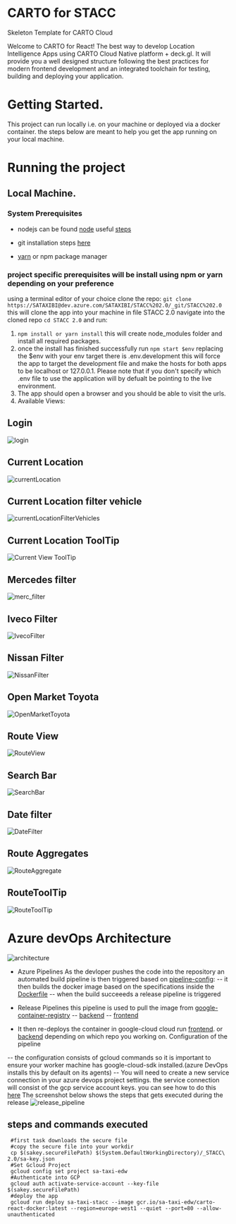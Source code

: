 # CARTO for STACC

Skeleton Template for CARTO Cloud

Welcome to CARTO for React! The best way to develop Location Intelligence Apps using CARTO Cloud Native platform + deck.gl. It will provide you a well designed structure following the best practices for modern frontend development and an integrated toolchain for testing, building and deploying your application.


# Getting Started.
This project can run locally i.e. on your machine or deployed via a docker container. the steps below are meant to help you get the app running on your local machine.
#  Running the project
## Local Machine.
### System Prerequisites
- nodejs can be found [node](https://nodejs.org/en/) useful [steps](https://phoenixnap.com/kb/install-node-js-npm-on-windows)
  
- git installation steps [here](https://git-scm.com/downloads)
- [yarn](https://classic.yarnpkg.com/lang/en/docs/install/#windows-stable) or npm package manager

### project specific prerequisites will be install using npm or yarn depending on your preference
using a terminal editor of your choice
clone the repo: `git clone https://SATAXIBI@dev.azure.com/SATAXIBI/STACC%202.0/_git/STACC%202.0` this will clone the app into your machine in file STACC 2.0
navigate into the cloned repo `cd STACC 2.0` and run:
1. `npm install or yarn install` this will create node_modules folder and install all required packages.
2. once the install has finished successfully run `npm start $env` 
   replacing the $env with your env target there is .env.development this will force the app to target the development file and make the hosts for both apps to be localhost or 127.0.0.1.
   Please note that if you don't specify which .env file to use the application will by defualt be pointing to the live environment.
3. The app should open a browser and you should be able to visit the urls.
4. Available Views:
## Login
![login](src/assets/readme_files/login_screen.JPG)
## Current Location
![currentLocation](src/assets/readme_files/current_location.JPG)
## Current Location filter vehicle
![currentLocationFilterVehicles](src/assets/readme_files/current_location_vehicle_filters.JPG)
## Current Location ToolTip
![Current View ToolTip](src/assets/readme_files/current_view_tooltip.png)
## Mercedes filter
![merc_filter](src/assets/readme_files/mercedes_filter.JPG)
## Iveco Filter
![IvecoFilter](src/assets/readme_files/iveco.JPG)
## Nissan Filter
![NissanFilter](src/assets/readme_files/nissan_filter.JPG)
## Open Market Toyota
![OpenMarketToyota](src/assets/readme_files/open%20market%20toyota%20filter.JPG)
## Route View
![RouteView](src/assets/readme_files/routeview.JPG)
## Search Bar
![SearchBar](src/assets/readme_files/search_bar.JPG)
## Date filter
![DateFilter](src/assets/readme_files/date_filter.JPG)
## Route Aggregates
![RouteAggregate](src/assets/readme_files/route_aggregates.JPG)
## RouteToolTip
![RouteToolTip](src/assets/readme_files/route_tooltip.JPG)
# Azure devOps Architecture
![architecture](src/assets/readme_files/arch.JPG)

 - Azure Pipelines
As the devloper pushes the code into the repository an automated build pipeline is then triggered based on [pipeline-config](azure-pipelines.yml):
-- it then builds the docker image based on the specifications inside the [Dockerfile](Dockerfile)
-- when the build succeeeds a release pipeline is triggered  

 - Release Pipelines
 this pipeline is used to pull the image from [google-container-registry](https://console.cloud.google.com/gcr/images/sa-taxi-edw?project=sa-taxi-edw)
  -- [backend](https://console.cloud.google.com/gcr/images/sa-taxi-edw/global/auth-api?project=sa-taxi-edw)
  -- [frontend](https://console.cloud.google.com/gcr/images/sa-taxi-edw/global/carto-react-docker?project=sa-taxi-edw)
 - It then re-deploys the container in google-cloud cloud run
 [frontend](https://sa-taxi-stacc-ffw76btnca-ew.a.run.app/). or [backend](https://carto-sa-taxi-stacc-auth-ffw76btnca-ew.a.run.app) depending on which repo you working on.
 Configuration of the pipeline

 -- the configuration consists of gcloud commands so it is important to ensure your worker machine has google-cloud-sdk installed.(azure DevOps installs this by default on its agents)
-- You will need to create a new service connection in your azure devops project settings. the service connection will consist of the gcp service account keys.
   you can see how to do this [here](https://medium.com/@truble/connect-azure-pipelines-to-gcp-921d31b6303c)
The screenshot below shows the steps that gets executed during the release
 ![release_pipeline](src/assets/readme_files/frontend_release_pipeline.JPG)
 ##
 ## steps and commands executed
 ```
  #first task downloads the secure file 
  #copy the secure file into your workdir
  cp $(sakey.secureFilePath) $(System.DefaultWorkingDirectory)/_STACC\ 2.0/sa-key.json
  #Set Gcloud Project
  gcloud config set project sa-taxi-edw
  #Authenticate into GCP
  gcloud auth activate-service-account --key-file $(sakey.secureFilePath)
  #deploy the app
  gcloud run deploy sa-taxi-stacc --image gcr.io/sa-taxi-edw/carto-react-docker:latest --region=europe-west1 --quiet --port=80 --allow-unauthenticated
 ```






